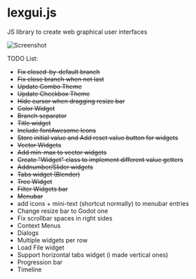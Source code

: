 # lexgui.js
JS library to create web graphical user interfaces

![Screenshot](https://github.com/jxarco/lexgui.js/blob/master/images/Screenshot.png)

TODO List:

- ~~Fix closed-by-default branch~~
- ~~Fix close branch when not last~~
- ~~Update Combo Theme~~
- ~~Update Checkbox Theme~~
- ~~Hide cursor when dragging resize bar~~
- ~~Color Widget~~
- ~~Branch separator~~
- ~~Title widget~~
- ~~Include fontAwesome Icons~~
- ~~Store initial value and Add reset value button for widgets~~
- ~~Vector Widgets~~
- ~~Add min-max to vector widgets~~
- ~~Create "Widget" class to implement different value getters~~
- ~~Addnumber/Slider widgets~~
- ~~Tabs widget (Blender)~~
- ~~Tree Widget~~
- ~~Filter Widgets bar~~
- ~~Menubar~~
- add icons + mini-text (shortcut normally) to menubar entries
- Change resize bar to Godot one
- Fix scrollbar spaces in right sides
- Context Menus
- Dialogs
- Multiple widgets per row
- Load File widget
- Support horizontal tabs widget (i made vertical ones)
- Progression bar
- Timeline